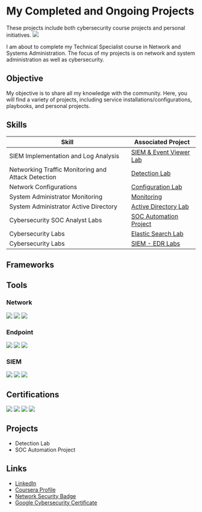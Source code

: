 # My Completed and Ongoing Projects

These projects include both cybersecurity course projects and personal initiatives.
<a href="https://www.linkedin.com/in/jo%C3%A3o-costa-436b262a5/"><img src="https://img.shields.io/badge/-LinkedIn-0072b1?&style=for-the-badge&logo=linkedin&logoColor=white" /></a>

I am about to complete my Technical Specialist course in Network and Systems Administration. The focus of my projects is on network and system administration as well as cybersecurity.

## Objective

My objective is to share all my knowledge with the community. Here, you will find a variety of projects, including service installations/configurations, playbooks, and personal projects.

## Skills

| Skill                                         | Associated Project         |
|-----------------------------------------------|----------------------------|
| SIEM Implementation and Log Analysis          | [SIEM & Event Viewer Lab](https://github.com/JcSamples/My_Journey/tree/main/Cybersecurity/Cyber-Security%20Labs/Blue%20Team%20Labs/SIEM%20%26%20EVENT%20VIEWER/SIEM%20LAB) |   
| Networking Traffic Monitoring and Attack Detection | [Detection Lab](https://github.com/JcSamples/My_Journey/tree/main/Networking/CISCO/Security) |
| Network Configurations                        | [Configuration Lab](https://github.com/JcSamples/My_Journey/tree/main/Networking) |
| System Administrator Monitoring               | [Monitoring](https://github.com/JcSamples/My_Journey/tree/main/System%20Administrator) |
| System Administrator Active Directory         | [Active Directory Lab](https://github.com/JcSamples/My_Journey/tree/main/System%20Administrator/Windows/Active%20Directory) |
| Cybersecurity SOC Analyst Labs                | [SOC Automation Project](https://github.com/JcSamples/My_Journey/tree/main/Cybersecurity/Cyber-Security%20Labs/My%20SOC%20Project) |
| Cybersecurity Labs                            | [Elastic Search Lab](https://github.com/JcSamples/My_Journey/tree/main/Cybersecurity/Cyber-Security%20Labs/Blue%20Team%20Labs/SIEM%20%26%20EVENT%20VIEWER/SIEM%20LAB/Elastic%20Search/THREAT%20HUNTING%20%26%20HUNTING%20WITH%20ELASTIC) |
| Cybersecurity Labs                            | [SIEM - EDR Labs ](https://github.com/JcSamples/My_Journey/tree/main/System%20Administrator/Program%20Install/SIEM) | 

## Frameworks


## Tools

### Network
<div>
    <img src="https://img.shields.io/badge/-Wireshark-1679A7?&style=for-the-badge&logo=Wireshark&logoColor=white" />
    <img src="https://img.shields.io/badge/-Suricata-EF3B2D?&style=for-the-badge&logo=Suricata&logoColor=white" />
    <img src="https://img.shields.io/badge/-Zeek-777BB4?&style=for-the-badge&logo=Zeek&logoColor=white" />
</div>

### Endpoint
<div>
    <img src="https://img.shields.io/badge/-Microsoft_Defender_for_Endpoint-00A4EF?&style=for-the-badge&logo=Microsoft&logoColor=white" />
    <img src="https://img.shields.io/badge/-Cisco-4B275F?&style=for-the-badge&logo=Cisco&logoColor=white" />
    <img src="https://img.shields.io/badge/-Snort-FFFFFF?&style=for-the-badge&logo=Snort&logoColor=blue" />
</div>

### SIEM
<div>
    <img src="https://img.shields.io/badge/-Wazuh-26A69A?&style=for-the-badge&logo=Wazuh&logoColor=white" />
    <img src="https://img.shields.io/badge/-Splunk-000000?&style=for-the-badge&logo=Splunk&logoColor=white" />
    <img src="https://img.shields.io/badge/-Elastic-005571?&style=for-the-badge&logo=Elastic&logoColor=white" />
</div>

## Certifications

<div>
    <img src="https://img.shields.io/badge/-Level_Effect_Cyber_Security-FF5733?&style=for-the-badge&logo=Cybersecurity&logoColor=white" />
    <img src="https://img.shields.io/badge/-Google_Cyber_Security-34A853?&style=for-the-badge&logo=Google&logoColor=white" />
    <img src="https://img.shields.io/badge/-CCNA-1BA0D7?&style=for-the-badge&logo=Cisco&logoColor=white" />
    <img src="https://img.shields.io/badge/-Linux_Essentials-0B3D91?&style=for-the-badge&logo=Linux&logoColor=white" />
</div>

## Projects
- Detection Lab
- SOC Automation Project

## Links
- [LinkedIn](https://www.linkedin.com/in/jo%C3%A3o-costa-436b262a5/)
- [Coursera Profile](https://www.coursera.org/user/6ca4402a548d9d1ddab8789b07abab16)
- [Network Security Badge](https://www.credly.com/badges/6f0a360e-492d-4447-9e76-c56f99c2a404/public_url)
- [Google Cybersecurity Certificate](https://coursera.org/share/fba2001cd84de6672c2853453a4b826b)
